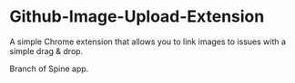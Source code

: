 Github-Image-Upload-Extension
=============================

A simple Chrome extension that allows you to link images to issues with a simple drag &amp; drop.

Branch of Spine app.